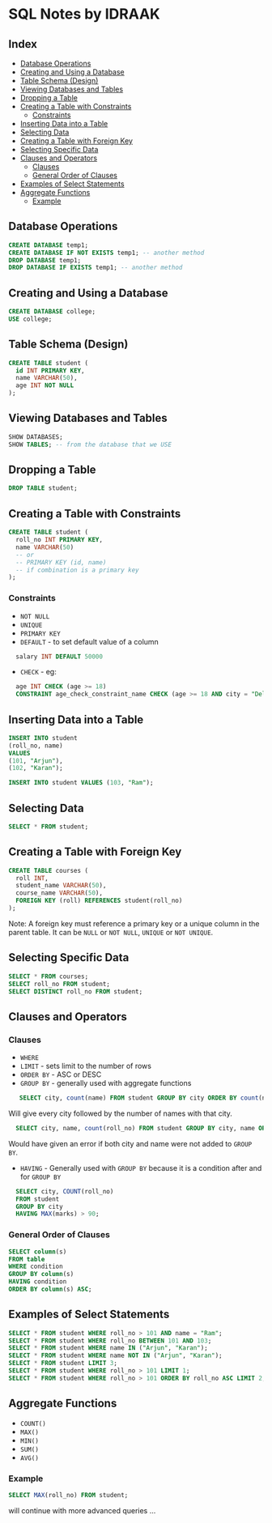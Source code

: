 # SQL Notes by IDRAAK

## Index

- [Database Operations](#database-operations)
- [Creating and Using a Database](#creating-and-using-a-database)
- [Table Schema (Design)](#table-schema-design)
- [Viewing Databases and Tables](#viewing-databases-and-tables)
- [Dropping a Table](#dropping-a-table)
- [Creating a Table with Constraints](#creating-a-table-with-constraints)
  - [Constraints](#constraints)
- [Inserting Data into a Table](#inserting-data-into-a-table)
- [Selecting Data](#selecting-data)
- [Creating a Table with Foreign Key](#creating-a-table-with-foreign-key)
- [Selecting Specific Data](#selecting-specific-data)
- [Clauses and Operators](#clauses-and-operators)
  - [Clauses](#clauses)
  - [General Order of Clauses](#general-order-of-clauses)
- [Examples of Select Statements](#examples-of-select-statements)
- [Aggregate Functions](#aggregate-functions)
  - [Example](#example)

## Database Operations

```sql
CREATE DATABASE temp1;  
CREATE DATABASE IF NOT EXISTS temp1; -- another method  
DROP DATABASE temp1;  
DROP DATABASE IF EXISTS temp1; -- another method  
```

## Creating and Using a Database

```sql
CREATE DATABASE college;  
USE college;  
```

## Table Schema (Design)

```sql
CREATE TABLE student (  
  id INT PRIMARY KEY,  
  name VARCHAR(50),  
  age INT NOT NULL  
);  
```

## Viewing Databases and Tables

```sql
SHOW DATABASES;  
SHOW TABLES; -- from the database that we USE  
```

## Dropping a Table

```sql
DROP TABLE student;  
```

## Creating a Table with Constraints

```sql
CREATE TABLE student (  
  roll_no INT PRIMARY KEY,  
  name VARCHAR(50)  
  -- or  
  -- PRIMARY KEY (id, name)  
  -- if combination is a primary key  
);  
```

### Constraints
- `NOT NULL`
- `UNIQUE`
- `PRIMARY KEY`
- `DEFAULT` - to set default value of a column
```sql
  salary INT DEFAULT 50000
```
- `CHECK` - eg:
```sql
  age INT CHECK (age >= 18)  
  CONSTRAINT age_check_constraint_name CHECK (age >= 18 AND city = "Delhi")  
```

## Inserting Data into a Table

```sql
INSERT INTO student  
(roll_no, name)  
VALUES  
(101, "Arjun"),  
(102, "Karan");  

INSERT INTO student VALUES (103, "Ram");  
```

## Selecting Data
```sql
SELECT * FROM student;  
```

## Creating a Table with Foreign Key

```sql
CREATE TABLE courses (  
  roll INT,  
  student_name VARCHAR(50),  
  course_name VARCHAR(50),  
  FOREIGN KEY (roll) REFERENCES student(roll_no)  
);
```

Note: A foreign key must reference a primary key or a unique column in the parent table. It can be `NULL` or `NOT NULL`, `UNIQUE` or `NOT UNIQUE`.

## Selecting Specific Data

```sql
SELECT * FROM courses;  
SELECT roll_no FROM student;  
SELECT DISTINCT roll_no FROM student;  
```

## Clauses and Operators

### Clauses
- `WHERE`
- `LIMIT` - sets limit to the number of rows
- `ORDER BY` - ASC or DESC
- `GROUP BY` - generally used with aggregate functions
```sql
   SELECT city, count(name) FROM student GROUP BY city ORDER BY count(name) DESC;  
```
  Will give every city followed by the number of names with that city.  
```sql  
  SELECT city, name, count(roll_no) FROM student GROUP BY city, name ORDER BY count(name) DESC;  
```
  Would have given an error if both city and name were not added to `GROUP BY`.  
- `HAVING` - Generally used with `GROUP BY` because it is a condition after and for `GROUP BY`
```sql
  SELECT city, COUNT(roll_no)  
  FROM student  
  GROUP BY city  
  HAVING MAX(marks) > 90;
```

### General Order of Clauses

```sql
SELECT column(s)  
FROM table  
WHERE condition  
GROUP BY column(s)  
HAVING condition  
ORDER BY column(s) ASC;
``` 

## Examples of Select Statements

```sql
SELECT * FROM student WHERE roll_no > 101 AND name = "Ram";  
SELECT * FROM student WHERE roll_no BETWEEN 101 AND 103;  
SELECT * FROM student WHERE name IN ("Arjun", "Karan");  
SELECT * FROM student WHERE name NOT IN ("Arjun", "Karan");  
SELECT * FROM student LIMIT 3;  
SELECT * FROM student WHERE roll_no > 101 LIMIT 1;  
SELECT * FROM student WHERE roll_no > 101 ORDER BY roll_no ASC LIMIT 2;  
```

## Aggregate Functions

- `COUNT()`
- `MAX()`
- `MIN()`
- `SUM()`
- `AVG()`

### Example
```sql
SELECT MAX(roll_no) FROM student;
```

will continue with more advanced queries ...